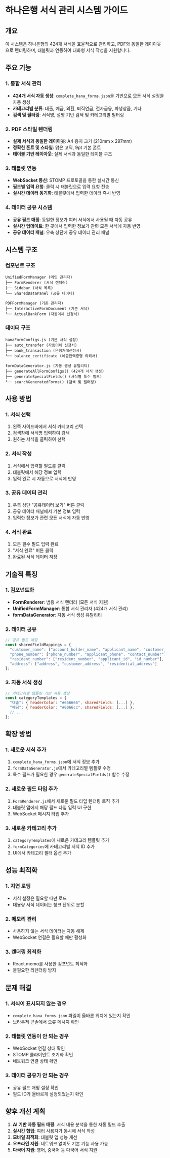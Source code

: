 # 하나은행 서식 관리 시스템 가이드

## 개요

이 시스템은 하나은행의 424개 서식을 효율적으로 관리하고, PDF와 동일한 레이아웃으로 렌더링하며, 태블릿과 연동하여 대화형 서식 작성을 지원합니다.

## 주요 기능

### 1. 통합 서식 관리
- **424개 서식 자동 생성**: `complete_hana_forms.json`을 기반으로 모든 서식 설정을 자동 생성
- **카테고리별 분류**: 대출, 예금, 외환, 퇴직연금, 전자금융, 파생상품, 기타
- **검색 및 필터링**: 서식명, 설명 기반 검색 및 카테고리별 필터링

### 2. PDF 스타일 렌더링
- **실제 서식과 동일한 레이아웃**: A4 용지 크기 (210mm x 297mm)
- **정확한 폰트 및 스타일**: 맑은 고딕, 9pt 기본 폰트
- **테이블 기반 레이아웃**: 실제 서식과 동일한 테이블 구조

### 3. 태블릿 연동
- **WebSocket 통신**: STOMP 프로토콜을 통한 실시간 통신
- **필드별 입력 요청**: 클릭 시 태블릿으로 입력 요청 전송
- **실시간 데이터 동기화**: 태블릿에서 입력한 데이터 즉시 반영

### 4. 데이터 공유 시스템
- **공유 필드 매핑**: 동일한 정보가 여러 서식에서 사용될 때 자동 공유
- **실시간 업데이트**: 한 곳에서 입력한 정보가 관련 모든 서식에 자동 반영
- **공유 데이터 패널**: 우측 상단에 공유 데이터 관리 패널

## 시스템 구조

### 컴포넌트 구조
```
UnifiedFormManager (메인 관리자)
├── FormRenderer (서식 렌더러)
├── Sidebar (서식 목록)
└── SharedDataPanel (공유 데이터)

PDFFormManager (기존 관리자)
├── InteractiveFormDocument (기존 서식)
└── ActualBankForm (자동이체 신청서)
```

### 데이터 구조
```
hanaFormConfigs.js (기본 서식 설정)
├── auto_transfer (자동이체 신청서)
├── bank_transaction (은행거래신청서)
└── balance_certificate (예금잔액증명 의뢰서)

formDataGenerator.js (자동 생성 유틸리티)
├── generateAllFormConfigs() (424개 서식 생성)
├── generateSpecialFields() (서식별 특수 필드)
└── searchGeneratedForms() (검색 및 필터링)
```

## 사용 방법

### 1. 서식 선택
1. 왼쪽 사이드바에서 서식 카테고리 선택
2. 검색창에 서식명 입력하여 검색
3. 원하는 서식을 클릭하여 선택

### 2. 서식 작성
1. 서식에서 입력할 필드를 클릭
2. 태블릿에서 해당 정보 입력
3. 입력 완료 시 자동으로 서식에 반영

### 3. 공유 데이터 관리
1. 우측 상단 "공유데이터 보기" 버튼 클릭
2. 공유 데이터 패널에서 기본 정보 입력
3. 입력한 정보가 관련 모든 서식에 자동 반영

### 4. 서식 완료
1. 모든 필수 필드 입력 완료
2. "서식 완료" 버튼 클릭
3. 완료된 서식 데이터 저장

## 기술적 특징

### 1. 컴포넌트화
- **FormRenderer**: 범용 서식 렌더러 (모든 서식 지원)
- **UnifiedFormManager**: 통합 서식 관리자 (424개 서식 관리)
- **formDataGenerator**: 자동 서식 생성 유틸리티

### 2. 데이터 공유
```javascript
// 공유 필드 매핑
const sharedFieldMappings = {
  "customer_name": ["account_holder_name", "applicant_name", "customer_name"],
  "phone_number": ["phone_number", "applicant_phone", "contact_number"],
  "resident_number": ["resident_number", "applicant_id", "id_number"],
  "address": ["address", "customer_address", "residential_address"]
};
```

### 3. 자동 서식 생성
```javascript
// 카테고리별 템플릿 기반 자동 생성
const categoryTemplates = {
  "대출": { headerColor: "#666666", sharedFields: [...] },
  "예금": { headerColor: "#0066cc", sharedFields: [...] },
  // ...
};
```

## 확장 방법

### 1. 새로운 서식 추가
1. `complete_hana_forms.json`에 서식 정보 추가
2. `formDataGenerator.js`에서 카테고리별 템플릿 수정
3. 특수 필드가 필요한 경우 `generateSpecialFields()` 함수 수정

### 2. 새로운 필드 타입 추가
1. `FormRenderer.js`에서 새로운 필드 타입 렌더링 로직 추가
2. 태블릿 앱에서 해당 필드 타입 입력 UI 구현
3. WebSocket 메시지 타입 추가

### 3. 새로운 카테고리 추가
1. `categoryTemplates`에 새로운 카테고리 템플릿 추가
2. `formCategories`에 카테고리별 서식 ID 추가
3. UI에서 카테고리 필터 옵션 추가

## 성능 최적화

### 1. 지연 로딩
- 서식 설정은 필요할 때만 로드
- 대용량 서식 데이터는 청크 단위로 분할

### 2. 메모리 관리
- 사용하지 않는 서식 데이터는 자동 해제
- WebSocket 연결은 필요할 때만 활성화

### 3. 렌더링 최적화
- React.memo를 사용한 컴포넌트 최적화
- 불필요한 리렌더링 방지

## 문제 해결

### 1. 서식이 표시되지 않는 경우
- `complete_hana_forms.json` 파일이 올바른 위치에 있는지 확인
- 브라우저 콘솔에서 오류 메시지 확인

### 2. 태블릿 연동이 안 되는 경우
- WebSocket 연결 상태 확인
- STOMP 클라이언트 초기화 확인
- 네트워크 연결 상태 확인

### 3. 데이터 공유가 안 되는 경우
- 공유 필드 매핑 설정 확인
- 필드 ID가 올바르게 설정되었는지 확인

## 향후 개선 계획

1. **AI 기반 자동 필드 매핑**: 서식 내용 분석을 통한 자동 필드 추출
2. **실시간 협업**: 여러 사용자가 동시에 서식 작성
3. **모바일 최적화**: 태블릿 앱 성능 개선
4. **오프라인 지원**: 네트워크 없이도 기본 기능 사용 가능
5. **다국어 지원**: 영어, 중국어 등 다국어 서식 지원

